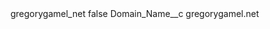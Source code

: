 <?xml version="1.0" encoding="UTF-8"?>
<CustomMetadata xmlns="http://soap.sforce.com/2006/04/metadata" xmlns:xsi="http://www.w3.org/2001/XMLSchema-instance" xmlns:xsd="http://www.w3.org/2001/XMLSchema">
    <label>gregorygamel_net</label>
    <protected>false</protected>
    <values>
        <field>Domain_Name__c</field>
        <value xsi:type="xsd:string">gregorygamel.net</value>
    </values>
</CustomMetadata>
